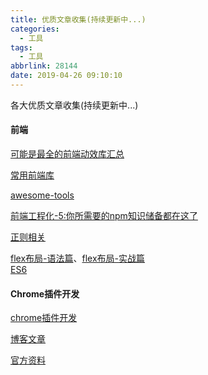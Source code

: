 ```yaml
---
title: 优质文章收集(持续更新中...)
categories:
  - 工具
tags:
  - 工具
abbrlink: 28144
date: 2019-04-26 09:10:10
---
```


各大优质文章收集(持续更新中...)
<!-- more -->


#### 前端 
[可能是最全的前端动效库汇总](https://juejin.im/post/5cc089eae51d456e7d189f9d)

[常用前端库](https://github.com/sorrycc/awesome-f2e-libs)

[awesome-tools](https://github.com/sorrycc/awesome-tools)

[前端工程化-5:你所需要的npm知识储备都在这了](https://juejin.im/post/5d08d3d3f265da1b7e103a4d?utm_source=gold_browser_extension)

[正则相关](https://github.com/ziishaned/learn-regex/blob/master/translations/README-cn.md)

[flex布局-语法篇](http://www.ruanyifeng.com/blog/2015/07/flex-grammar.html)、[flex布局-实战篇](http://www.ruanyifeng.com/blog/2015/07/flex-examples.html)  
[ES6](https://juejin.im/post/5d9bf530518825427b27639d)


#### Chrome插件开发
[chrome插件开发](https://github.com/sxei/chrome-plugin-demo)

[博客文章](http://www.cnblogs.com/champagne/p/?page=2)

[官方资料](https://zjcqoo.github.io/-----https://developer.chrome.com/extensions)

